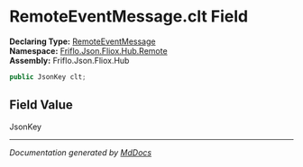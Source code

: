 ﻿<!--  
  <auto-generated>   
    The contents of this file were generated by a tool.  
    Changes to this file may be list if the file is regenerated  
  </auto-generated>   
-->

# RemoteEventMessage.clt Field

**Declaring Type:** [RemoteEventMessage](../index.md)  
**Namespace:** [Friflo.Json.Fliox.Hub.Remote](../../index.md)  
**Assembly:** Friflo.Json.Fliox.Hub

```csharp
public JsonKey clt;
```

## Field Value

JsonKey

___

*Documentation generated by [MdDocs](https://github.com/ap0llo/mddocs)*
